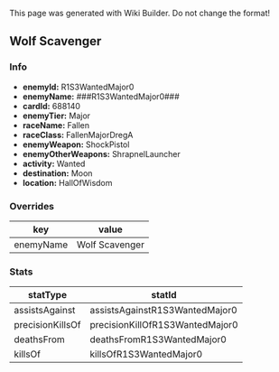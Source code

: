 <span class="wiki-builder">This page was generated with Wiki Builder. Do not change the format!</span>

## Wolf Scavenger
### Info
* **enemyId:** R1S3WantedMajor0
* **enemyName:** ###R1S3WantedMajor0###
* **cardId:** 688140
* **enemyTier:** Major
* **raceName:** Fallen
* **raceClass:** FallenMajorDregA
* **enemyWeapon:** ShockPistol
* **enemyOtherWeapons:** ShrapnelLauncher
* **activity:** Wanted
* **destination:** Moon
* **location:** HallOfWisdom

### Overrides
key | value
--- | -----
enemyName | Wolf Scavenger

### Stats
statType | statId
-------- | ------
assistsAgainst | assistsAgainstR1S3WantedMajor0
precisionKillsOf | precisionKillOfR1S3WantedMajor0
deathsFrom | deathsFromR1S3WantedMajor0
killsOf | killsOfR1S3WantedMajor0

